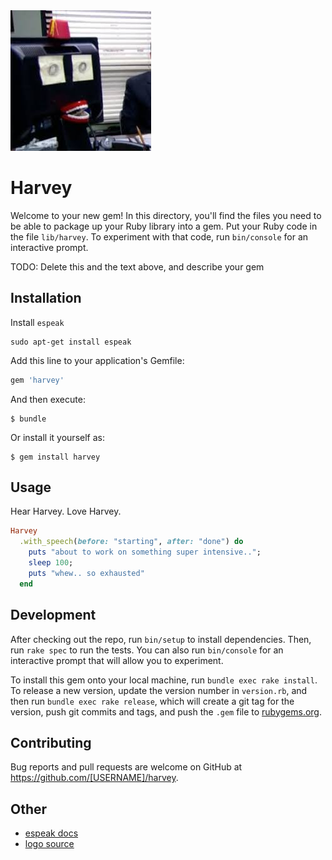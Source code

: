 <img src="logo/logo.png">

# Harvey

Welcome to your new gem! In this directory, you'll find the files you need to be able to package up your Ruby library into a gem. Put your Ruby code in the file `lib/harvey`. To experiment with that code, run `bin/console` for an interactive prompt.

TODO: Delete this and the text above, and describe your gem

## Installation

Install `espeak`

```
sudo apt-get install espeak
```

Add this line to your application's Gemfile:

```ruby
gem 'harvey'
```

And then execute:

    $ bundle

Or install it yourself as:

    $ gem install harvey

## Usage

Hear Harvey. Love Harvey.

```ruby
Harvey
  .with_speech(before: "starting", after: "done") do
    puts "about to work on something super intensive..";
    sleep 100;
    puts "whew.. so exhausted"
  end
```

## Development

After checking out the repo, run `bin/setup` to install dependencies. Then, run `rake spec` to run the tests. You can also run `bin/console` for an interactive prompt that will allow you to experiment.

To install this gem onto your local machine, run `bundle exec rake install`. To release a new version, update the version number in `version.rb`, and then run `bundle exec rake release`, which will create a git tag for the version, push git commits and tags, and push the `.gem` file to [rubygems.org](https://rubygems.org).

## Contributing

Bug reports and pull requests are welcome on GitHub at https://github.com/[USERNAME]/harvey.

## Other
- [espeak docs](http://espeak.sourceforge.net/commands.html)
- [logo source](https://pbs.twimg.com/profile_images/816009717965320192/KZrCjncG_400x400.jpg)


